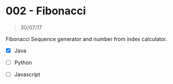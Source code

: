 # 002 - Fibonacci
> 30/07/17

Fibonacci Sequence generator and number from index calculator.

- [x] Java
- [ ] Python
- [ ] Javascript

